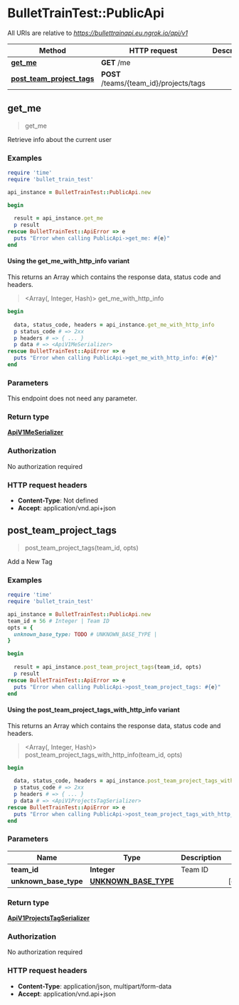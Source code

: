 # BulletTrainTest::PublicApi

All URIs are relative to *https://bullettrainapi.eu.ngrok.io/api/v1*

| Method | HTTP request | Description |
| ------ | ------------ | ----------- |
| [**get_me**](PublicApi.md#get_me) | **GET** /me |  |
| [**post_team_project_tags**](PublicApi.md#post_team_project_tags) | **POST** /teams/{team_id}/projects/tags |  |


## get_me

> <ApiV1MeSerializer> get_me



Retrieve info about the current user

### Examples

```ruby
require 'time'
require 'bullet_train_test'

api_instance = BulletTrainTest::PublicApi.new

begin
  
  result = api_instance.get_me
  p result
rescue BulletTrainTest::ApiError => e
  puts "Error when calling PublicApi->get_me: #{e}"
end
```

#### Using the get_me_with_http_info variant

This returns an Array which contains the response data, status code and headers.

> <Array(<ApiV1MeSerializer>, Integer, Hash)> get_me_with_http_info

```ruby
begin
  
  data, status_code, headers = api_instance.get_me_with_http_info
  p status_code # => 2xx
  p headers # => { ... }
  p data # => <ApiV1MeSerializer>
rescue BulletTrainTest::ApiError => e
  puts "Error when calling PublicApi->get_me_with_http_info: #{e}"
end
```

### Parameters

This endpoint does not need any parameter.

### Return type

[**ApiV1MeSerializer**](ApiV1MeSerializer.md)

### Authorization

No authorization required

### HTTP request headers

- **Content-Type**: Not defined
- **Accept**: application/vnd.api+json


## post_team_project_tags

> <ApiV1ProjectsTagSerializer> post_team_project_tags(team_id, opts)



Add a New Tag

### Examples

```ruby
require 'time'
require 'bullet_train_test'

api_instance = BulletTrainTest::PublicApi.new
team_id = 56 # Integer | Team ID
opts = {
  unknown_base_type: TODO # UNKNOWN_BASE_TYPE | 
}

begin
  
  result = api_instance.post_team_project_tags(team_id, opts)
  p result
rescue BulletTrainTest::ApiError => e
  puts "Error when calling PublicApi->post_team_project_tags: #{e}"
end
```

#### Using the post_team_project_tags_with_http_info variant

This returns an Array which contains the response data, status code and headers.

> <Array(<ApiV1ProjectsTagSerializer>, Integer, Hash)> post_team_project_tags_with_http_info(team_id, opts)

```ruby
begin
  
  data, status_code, headers = api_instance.post_team_project_tags_with_http_info(team_id, opts)
  p status_code # => 2xx
  p headers # => { ... }
  p data # => <ApiV1ProjectsTagSerializer>
rescue BulletTrainTest::ApiError => e
  puts "Error when calling PublicApi->post_team_project_tags_with_http_info: #{e}"
end
```

### Parameters

| Name | Type | Description | Notes |
| ---- | ---- | ----------- | ----- |
| **team_id** | **Integer** | Team ID |  |
| **unknown_base_type** | [**UNKNOWN_BASE_TYPE**](UNKNOWN_BASE_TYPE.md) |  | [optional] |

### Return type

[**ApiV1ProjectsTagSerializer**](ApiV1ProjectsTagSerializer.md)

### Authorization

No authorization required

### HTTP request headers

- **Content-Type**: application/json, multipart/form-data
- **Accept**: application/vnd.api+json

